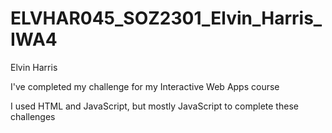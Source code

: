 # ELVHAR045_SOZ2301_Elvin_Harris_IWA4

Elvin Harris

I've completed my challenge for my Interactive Web Apps course

I used HTML and JavaScript, but mostly JavaScript to complete these challenges
